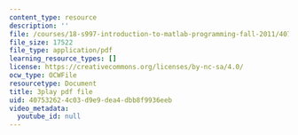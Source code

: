 ```yaml
---
content_type: resource
description: ''
file: /courses/18-s997-introduction-to-matlab-programming-fall-2011/407532624c03d9e9dea4dbb8f9936eeb_jTS5ZmrrzMs.pdf
file_size: 17522
file_type: application/pdf
learning_resource_types: []
license: https://creativecommons.org/licenses/by-nc-sa/4.0/
ocw_type: OCWFile
resourcetype: Document
title: 3play pdf file
uid: 40753262-4c03-d9e9-dea4-dbb8f9936eeb
video_metadata:
  youtube_id: null
---
```

